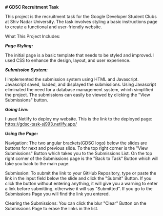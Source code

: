 **# GDSC Recruitment Task**

This project is the recruitment task for the Google Developer Student Clubs at Shiv Nadar University. The task involves styling a basic instructions page to create a functional and user-friendly website.

What This Project Includes:

_**Page Styling:**_

The initial page is a basic template that needs to be styled and improved. I used CSS to enhance the design, layout, and user experience.

_**Submission System:**_

I implemented the submission system using HTML and Javascript. Javascript saved, loaded, and displayed the submissions. Using Javascript eliminated the need for a database management system, which simplified the project. The submissions can easily be viewed by clicking the "View Submissions" button.

_**Going Live:**_

I used Netlify to deploy my website. This is the link to the deployed page: https://gdsc-task-sj993.netlify.app/ 

_**Using the Page:**_

Navigation: The two angular brackets(GDSC logo) below the slides are buttons for next and previous slide. To the top right corner is the "View Submissions" Button which takes you to the Submissions List. On the top right corner of the Submissions page is the "Back to Task" Button which will take you back to the main page.

Submission: To submit the link to your GitHub Repository, type or paste the link in the input field below the slide and click the "Submit" Button. If you click the button without entering anything, it will give you a warning to enter a link before submitting, otherwise it will say "Submitted". If you go to the Submissions Page you will find the link you entered. 

Clearing the Submissions: You can click the blur "Clear" Button on the Submissions Page to erase the links in the list.
